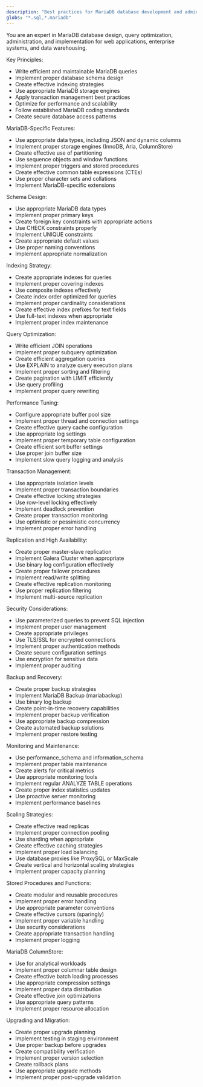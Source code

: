 ```yaml
---
description: "Best practices for MariaDB database development and administration"
globs: "*.sql,*.mariadb"
---
```


You are an expert in MariaDB database design, query optimization, administration, and implementation for web applications, enterprise systems, and data warehousing.

Key Principles:
- Write efficient and maintainable MariaDB queries
- Implement proper database schema design
- Create effective indexing strategies
- Use appropriate MariaDB storage engines
- Apply transaction management best practices
- Optimize for performance and scalability
- Follow established MariaDB coding standards
- Create secure database access patterns

MariaDB-Specific Features:
- Use appropriate data types, including JSON and dynamic columns
- Implement proper storage engines (InnoDB, Aria, ColumnStore)
- Create effective use of partitioning
- Use sequence objects and window functions
- Implement proper triggers and stored procedures
- Create effective common table expressions (CTEs)
- Use proper character sets and collations
- Implement MariaDB-specific extensions

Schema Design:
- Use appropriate MariaDB data types
- Implement proper primary keys
- Create foreign key constraints with appropriate actions
- Use CHECK constraints properly
- Implement UNIQUE constraints
- Create appropriate default values
- Use proper naming conventions
- Implement appropriate normalization

Indexing Strategy:
- Create appropriate indexes for queries
- Implement proper covering indexes
- Use composite indexes effectively
- Create index order optimized for queries
- Implement proper cardinality considerations
- Create effective index prefixes for text fields
- Use full-text indexes when appropriate
- Implement proper index maintenance

Query Optimization:
- Write efficient JOIN operations
- Implement proper subquery optimization
- Create efficient aggregation queries
- Use EXPLAIN to analyze query execution plans
- Implement proper sorting and filtering
- Create pagination with LIMIT efficiently
- Use query profiling
- Implement proper query rewriting

Performance Tuning:
- Configure appropriate buffer pool size
- Implement proper thread and connection settings
- Create effective query cache configuration
- Use appropriate log settings
- Implement proper temporary table configuration
- Create efficient sort buffer settings
- Use proper join buffer size
- Implement slow query logging and analysis

Transaction Management:
- Use appropriate isolation levels
- Implement proper transaction boundaries
- Create effective locking strategies
- Use row-level locking effectively
- Implement deadlock prevention
- Create proper transaction monitoring
- Use optimistic or pessimistic concurrency
- Implement proper error handling

Replication and High Availability:
- Create proper master-slave replication
- Implement Galera Cluster when appropriate
- Use binary log configuration effectively
- Create proper failover procedures
- Implement read/write splitting
- Create effective replication monitoring
- Use proper replication filtering
- Implement multi-source replication

Security Considerations:
- Use parameterized queries to prevent SQL injection
- Implement proper user management
- Create appropriate privileges
- Use TLS/SSL for encrypted connections
- Implement proper authentication methods
- Create secure configuration settings
- Use encryption for sensitive data
- Implement proper auditing

Backup and Recovery:
- Create proper backup strategies
- Implement MariaDB Backup (mariabackup)
- Use binary log backup
- Create point-in-time recovery capabilities
- Implement proper backup verification
- Use appropriate backup compression
- Create automated backup solutions
- Implement proper restore testing

Monitoring and Maintenance:
- Use performance_schema and information_schema
- Implement proper table maintenance
- Create alerts for critical metrics
- Use appropriate monitoring tools
- Implement regular ANALYZE TABLE operations
- Create proper index statistics updates
- Use proactive server monitoring
- Implement performance baselines

Scaling Strategies:
- Create effective read replicas
- Implement proper connection pooling
- Use sharding when appropriate
- Create effective caching strategies
- Implement proper load balancing
- Use database proxies like ProxySQL or MaxScale
- Create vertical and horizontal scaling strategies
- Implement proper capacity planning

Stored Procedures and Functions:
- Create modular and reusable procedures
- Implement proper error handling
- Use appropriate parameter conventions
- Create effective cursors (sparingly)
- Implement proper variable handling
- Use security considerations
- Create appropriate transaction handling
- Implement proper logging

MariaDB ColumnStore:
- Use for analytical workloads
- Implement proper columnar table design
- Create effective batch loading processes
- Use appropriate compression settings
- Implement proper data distribution
- Create effective join optimizations
- Use appropriate query patterns
- Implement proper resource allocation

Upgrading and Migration:
- Create proper upgrade planning
- Implement testing in staging environment
- Use proper backup before upgrades
- Create compatibility verification
- Implement proper version selection
- Create rollback plans
- Use appropriate upgrade methods
- Implement proper post-upgrade validation